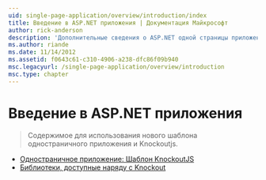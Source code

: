 ```yaml
---
uid: single-page-application/overview/introduction/index
title: Введение в ASP.NET приложения | Документация Майкрософт
author: rick-anderson
description: 'Дополнительные сведения о ASP.NET одной страницы приложения ASP.NET единый одностраничное приложение (SPA) позволяет создавать приложения, включающие значительные проводятся на стороне клиента...'
ms.author: riande
ms.date: 11/14/2012
ms.assetid: f0643c61-c310-4906-a238-dfc86f09b940
msc.legacyurl: /single-page-application/overview/introduction
msc.type: chapter
---
```

<a name="introduction-to-aspnet-single-page-application"></a>Введение в ASP.NET приложения
====================
> Содержимое для использования нового шаблона одностраничного приложения и Knockoutjs.


- [Одностраничное приложение: Шаблон KnockoutJS](knockoutjs-template.md)
- [Библиотеки, доступные наряду с Knockout](other-libraries.md)
